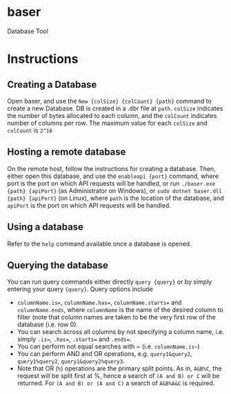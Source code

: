 # baser
Database Tool


# Instructions
## Creating a Database
Open baser, and use the `New {colSize} {colCount} {path}` command to create a new Database. DB is created in a .dbr file at `path`. `colSize` indicates the number of bytes allocated to each column, and the `colCount` indicates number of columns per row. The maximum value for each `colSize` and `colCount` is `2^16`

## Hosting a remote database
On the remote host, follow the instructions for creating a database. Then, either open this database, and use the `enableapi {port}` command, where port is the port on which API requests will be handled, or run `./baser.exe {path} {apiPort}` (as Administrator on Windows), or `sudo dotnet baser.dll {path} {apiPort}` (on Linux), where `path` is the location of the database, and `apiPort` is the port on which API requests will be handled.

## Using a database
Refer to the `help` command available once a database is opened.

## Querying the database
You can run query commands either directly `query {query}` or by simply entering your query `{query}`.
Query options include
- `columnName.is=`, `columnName.has=`, `columnName.starts=` and `columnName.ends`, where `columnName` is the name of the desired column to filter (note that column names are taken to be the very first row of the database (i.e. row 0).
- You can search across all columns by not specifying a column name, i.e. simply `.is=`, `.has=`, `.starts=` and `.ends=`.
- You can perform not equal searches with ~ (i.e. `columnName.is~`)
- You can perform AND and OR operations, e.g. `query1&query2`, `query1%query2`, `query1&query2%query3`.
- Note that OR (`%`) operations are the primary split points. As in, `A&B%C`, the request will be split first at %, hence a search of `(A and B) or C` will be returned. For `(A and B) or (A and C)` a search of `A&B%A&C` is required.
